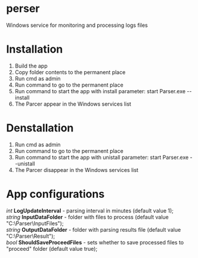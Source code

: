 # perser 
Windows service for monitoring and processing logs files

# Installation
1. Build the app
2. Copy folder contents to the permanent place
3. Run cmd as admin
4. Run command to go to the permanent place
5. Run command to start the app with install parameter: start Parser.exe --install
6. The Parcer appear in the Windows services list 

# Denstallation
1. Run cmd as admin
2. Run command to go to the permanent place
3. Run command to start the app with unistall parameter: start Parser.exe --unistall
4. The Parcer disappear in the Windows services list

# App configurations
  *int* **LogUpdateInterval** - parsing interval in minutes (default value 1);    
  *string* **InputDataFolder** - folder with files to process (default value "C:\\Parser\\InputFiles");    
  *string* **OutputDataFolder** - folder with parsing results file (default value "C:\\Parser\\Result");    
  *bool* **ShouldSaveProceedFiles** - sets whether to save processed files to "proceed" folder (default value true);
